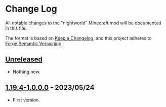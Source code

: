 # Change Log

All notable changes to the "nightworld" Minecraft mod will be documented in this file.

The format is based on [Keep a Changelog](https://keepachangelog.com/en/1.0.0/),
and this project adheres to [Forge Semantic Versioning](https://mcforge.readthedocs.io/en/latest/gettingstarted/versioning/#versioning).  

## [Unreleased]
- Nothing new.

## [1.19.4-1.0.0.0] - 2023/05/24
- First version.

[Unreleased]: https://github.com/Nyphet/nightworld

[1.19.4-1.0.0.0]: https://github.com/Nyphet/nightworld/releases/tag/v1.19.4-1.0.0.0
